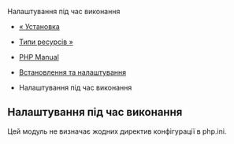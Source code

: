 Налаштування під час виконання

-   [« Установка](fdf.installation.md)
    
-   [Типи ресурсів »](fdf.resources.md)
    
-   [PHP Manual](index.md)
    
-   [Встановлення та налаштування](fdf.setup.md)
    
-   Налаштування під час виконання
    

## Налаштування під час виконання

Цей модуль не визначає жодних директив конфігурації в php.ini.